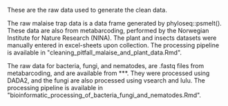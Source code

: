 These are the raw data used to generate the clean data. 

The raw malaise trap data is a data frame generated by phyloseq::psmelt(). These data are also from metabarcoding, performed by the Norwegian Institute for Nature Research (NINA). The plant and insects datasets were manually entered in excel-sheets upon collection. The processing pipeline is available in "cleaning_pitfall_malaise_and_plant_data.Rmd". 

The raw data for bacteria, fungi, and nematodes, are .fastq files from metabarcoding, and are available from ***. They were processed using DADA2, and the fungi are also processed using vsearch and lulu. The processing pipeline is available in "bioinformatic_processing_of_bacteria_fungi_and_nematodes.Rmd". 
